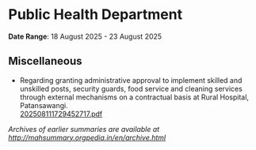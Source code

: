 # Public Health Department

**Date Range**: 18 August 2025 - 23 August 2025


## Miscellaneous
- Regarding granting administrative approval to implement skilled and unskilled posts, security guards, food service and cleaning services through external mechanisms on a contractual basis at Rural Hospital, Patansawangi.\
  [202508111729452717.pdf](https://gr.maharashtra.gov.in/Site/Upload/Government%20Resolutions/English/202508111729452717.pdf)


*Archives of earlier summaries are available at http://mahsummary.orgpedia.in/en/archive.html*
